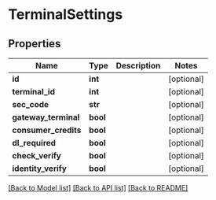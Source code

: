 # TerminalSettings

## Properties
Name | Type | Description | Notes
------------ | ------------- | ------------- | -------------
**id** | **int** |  | [optional] 
**terminal_id** | **int** |  | [optional] 
**sec_code** | **str** |  | [optional] 
**gateway_terminal** | **bool** |  | [optional] 
**consumer_credits** | **bool** |  | [optional] 
**dl_required** | **bool** |  | [optional] 
**check_verify** | **bool** |  | [optional] 
**identity_verify** | **bool** |  | [optional] 

[[Back to Model list]](../README.md#documentation-for-models) [[Back to API list]](../README.md#documentation-for-api-endpoints) [[Back to README]](../README.md)

